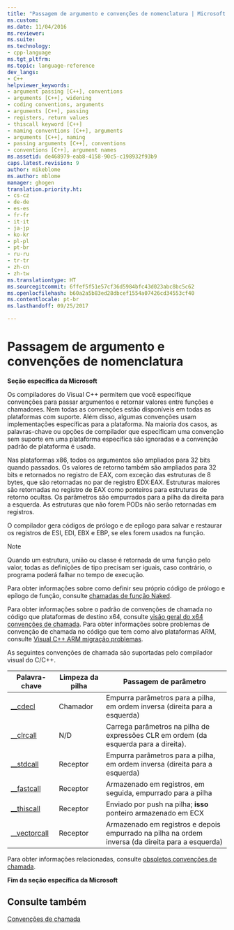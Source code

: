 ```yaml
---
title: "Passagem de argumento e convenções de nomenclatura | Microsoft Docs"
ms.custom: 
ms.date: 11/04/2016
ms.reviewer: 
ms.suite: 
ms.technology:
- cpp-language
ms.tgt_pltfrm: 
ms.topic: language-reference
dev_langs:
- C++
helpviewer_keywords:
- argument passing [C++], conventions
- arguments [C++], widening
- coding conventions, arguments
- arguments [C++], passing
- registers, return values
- thiscall keyword [C++]
- naming conventions [C++], arguments
- arguments [C++], naming
- passing arguments [C++], conventions
- conventions [C++], argument names
ms.assetid: de468979-eab8-4158-90c5-c198932f93b9
caps.latest.revision: 9
author: mikeblome
ms.author: mblome
manager: ghogen
translation.priority.ht:
- cs-cz
- de-de
- es-es
- fr-fr
- it-it
- ja-jp
- ko-kr
- pl-pl
- pt-br
- ru-ru
- tr-tr
- zh-cn
- zh-tw
ms.translationtype: HT
ms.sourcegitcommit: 6ffef5f51e57cf36d5984bfc43d023abc8bc5c62
ms.openlocfilehash: b60a2a5b83ed28dbcef1554a07426cd34553cf40
ms.contentlocale: pt-br
ms.lasthandoff: 09/25/2017

---
```

# <a name="argument-passing-and-naming-conventions"></a>Passagem de argumento e convenções de nomenclatura
**Seção específica da Microsoft**  
  
 Os compiladores do Visual C++ permitem que você especifique convenções para passar argumentos e retornar valores entre funções e chamadores. Nem todas as convenções estão disponíveis em todas as plataformas com suporte. Além disso, algumas convenções usam implementações específicas para a plataforma. Na maioria dos casos, as palavras-chave ou opções de compilador que especificam uma convenção sem suporte em uma plataforma específica são ignoradas e a convenção padrão de plataforma é usada.  
  
 Nas plataformas x86, todos os argumentos são ampliados para 32 bits quando passados. Os valores de retorno também são ampliados para 32 bits e retornados no registro de EAX, com exceção das estruturas de 8 bytes, que são retornadas no par de registro EDX:EAX. Estruturas maiores são retornadas no registro de EAX como ponteiros para estruturas de retorno ocultas. Os parâmetros são empurrados para a pilha da direita para a esquerda. As estruturas que não forem PODs não serão retornadas em registros.  
  
 O compilador gera códigos de prólogo e de epílogo para salvar e restaurar os registros de ESI, EDI, EBX e EBP, se eles forem usados na função.  
  
> [!NOTE]
>  Quando um estrutura, união ou classe é retornada de uma função pelo valor, todas as definições de tipo precisam ser iguais, caso contrário, o programa poderá falhar no tempo de execução.  
  
 Para obter informações sobre como definir seu próprio código de prólogo e epílogo de função, consulte [chamadas de função Naked](../cpp/naked-function-calls.md).  
  
 Para obter informações sobre o padrão de convenções de chamada no código que plataformas de destino x64, consulte [visão geral do x64 convenções de chamada](../build/overview-of-x64-calling-conventions.md). Para obter informações sobre problemas de convenção de chamada no código que tem como alvo plataformas ARM, consulte [Visual C++ ARM migração problemas](../build/common-visual-cpp-arm-migration-issues.md).  
  
 As seguintes convenções de chamada são suportadas pelo compilador visual do C/C++.  
  
|Palavra-chave|Limpeza da pilha|Passagem de parâmetro|  
|-------------|-------------------|-----------------------|  
|[__cdecl](../cpp/cdecl.md)|Chamador|Empurra parâmetros para a pilha, em ordem inversa (direita para a esquerda)|  
|[__clrcall](../cpp/clrcall.md)|N/D|Carrega parâmetros na pilha de expressões CLR em ordem (da esquerda para a direita).|  
|[__stdcall](../cpp/stdcall.md)|Receptor|Empurra parâmetros para a pilha, em ordem inversa (direita para a esquerda)|  
|[__fastcall](../cpp/fastcall.md)|Receptor|Armazenado em registros, em seguida, empurrado para a pilha|  
|[__thiscall](../cpp/thiscall.md)|Receptor|Enviado por push na pilha; **isso** ponteiro armazenado em ECX|  
|[__vectorcall](../cpp/vectorcall.md)|Receptor|Armazenado em registros e depois empurrado na pilha na ordem inversa (da direita para a esquerda)|  
  
 Para obter informações relacionadas, consulte [obsoletos convenções de chamada](../cpp/obsolete-calling-conventions.md).  
  
 **Fim da seção específica da Microsoft**  
  
## <a name="see-also"></a>Consulte também  
 [Convenções de chamada](../cpp/calling-conventions.md)
